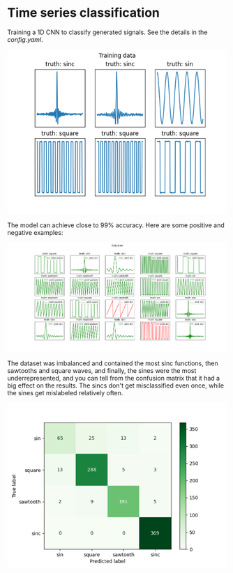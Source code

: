 # Time series classification

Training a 1D CNN to classify generated signals. See the details in the _config.yaml_.
<p align="center">
  <img src="images/train%20data.png"/>
</p>

The model can achieve close to 99% accuracy. Here are some positive and negative examples:

<p align="center">
  <img src="images/evaluation.png"/>
</p>

The dataset was imbalanced and contained the most sinc functions, then sawtooths and square
waves, and finally, the sines were the most underrepresented, and you can tell from the
confusion matrix that it had a big effect on the results. The sincs don't get misclassified
even once, while the sines get mislabeled relatively often.

<p align="center">
  <img src="images/confusion%20matrix.png"/>
</p>
